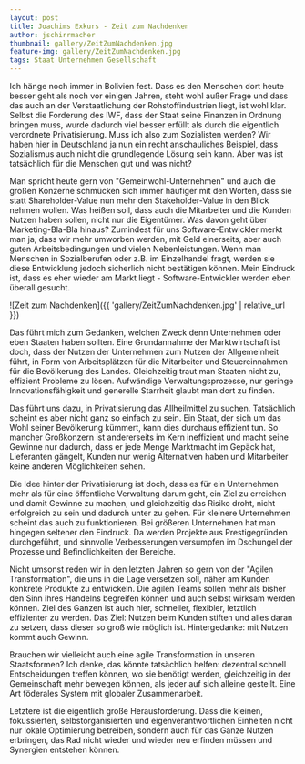 ```yaml
---
layout: post
title: Joachims Exkurs - Zeit zum Nachdenken
author: jschirrmacher
thumbnail: gallery/ZeitZumNachdenken.jpg
feature-img: gallery/ZeitZumNachdenken.jpg
tags: Staat Unternehmen Gesellschaft
---
```


Ich hänge noch immer in Bolivien fest. Dass es den Menschen dort heute besser geht als noch vor einigen Jahren, steht wohl außer Frage und dass das auch an der Verstaatlichung der Rohstoffindustrien liegt, ist wohl klar. Selbst die Forderung des IWF, dass der Staat seine Finanzen in Ordnung bringen muss, wurde dadurch viel besser erfüllt als durch die eigentlich verordnete Privatisierung. Muss ich also zum Sozialisten werden? Wir haben hier in Deutschland ja nun ein recht anschauliches Beispiel, dass Sozialismus auch nicht die grundlegende Lösung sein kann. Aber was ist tatsächlich für die Menschen gut und was nicht?

Man spricht heute gern von "Gemeinwohl-Unternehmen" und auch die großen Konzerne schmücken sich immer häufiger mit den Worten, dass sie statt Shareholder-Value nun mehr den Stakeholder-Value in den Blick nehmen wollen. Was heißen soll, dass auch die Mitarbeiter und die Kunden Nutzen haben sollen, nicht nur die Eigentümer. Was davon geht über Marketing-Bla-Bla hinaus? Zumindest für uns Software-Entwickler merkt man ja, dass wir mehr umworben werden, mit Geld einerseits, aber auch guten Arbeitsbedingungen und vielen Nebenleistungen. Wenn man Menschen in Sozialberufen oder z.B. im Einzelhandel fragt, werden sie diese Entwicklung jedoch sicherlich nicht bestätigen können. Mein Eindruck ist, dass es eher wieder am Markt liegt - Software-Entwickler werden eben überall gesucht.

![Zeit zum Nachdenken]({{ 'gallery/ZeitZumNachdenken.jpg' | relative_url }})

Das führt mich zum Gedanken, welchen Zweck denn Unternehmen oder eben Staaten haben sollten. Eine Grundannahme der Marktwirtschaft ist doch, dass der Nutzen der Unternehmen zum Nutzen der Allgemeinheit führt, in Form von Arbeitsplätzen für die Mitarbeiter und Steuereinnahmen für die Bevölkerung des Landes. Gleichzeitig traut man Staaten nicht zu, effizient Probleme zu lösen. Aufwändige Verwaltungsprozesse, nur geringe Innovationsfähigkeit und generelle Starrheit glaubt man dort zu finden.

Das führt uns dazu, in Privatisierung das Allheilmittel zu suchen. Tatsächlich scheint es aber nicht ganz so einfach zu sein. Ein Staat, der sich um das Wohl seiner Bevölkerung kümmert, kann dies durchaus effizient tun. So mancher Großkonzern ist andererseits im Kern ineffizient und macht seine Gewinne nur dadurch, dass er jede Menge Marktmacht im Gepäck hat, Lieferanten gängelt, Kunden nur wenig Alternativen haben und Mitarbeiter keine anderen Möglichkeiten sehen.

Die Idee hinter der Privatisierung ist doch, dass es für ein Unternehmen mehr als für eine öffentliche Verwaltung darum geht, ein Ziel zu erreichen und damit Gewinne zu machen, und gleichzeitig das Risiko droht, nicht erfolgreich zu sein und dadurch unter zu gehen. Für kleinere Unternehmen scheint das auch zu funktionieren. Bei größeren Unternehmen hat man hingegen seltener den Eindruck. Da werden Projekte aus Prestigegründen durchgeführt, und sinnvolle Verbesserungen versumpfen im Dschungel der Prozesse und Befindlichkeiten der Bereiche.

Nicht umsonst reden wir in den letzten Jahren so gern von der "Agilen Transformation", die uns in die Lage versetzen soll, näher am Kunden konkrete Produkte zu entwickeln. Die agilen Teams sollen mehr als bisher den Sinn ihres Handelns begreifen können und auch selbst wirksam werden können. Ziel des Ganzen ist auch hier, schneller, flexibler, letztlich effizienter zu werden. Das Ziel: Nutzen beim Kunden stiften und alles daran zu setzen, dass dieser so groß wie möglich ist. Hintergedanke: mit Nutzen kommt auch Gewinn.

Brauchen wir vielleicht auch eine agile Transformation in unseren Staatsformen? Ich denke, das könnte tatsächlich helfen: dezentral schnell Entscheidungen treffen können, wo sie benötigt werden, gleichzeitig in der Gemeinschaft mehr bewegen können, als jeder auf sich alleine gestellt. Eine Art föderales System mit globaler Zusammenarbeit.

Letztere ist die eigentlich große Herausforderung. Dass die kleinen, fokussierten, selbstorganisierten und eigenverantwortlichen Einheiten nicht nur lokale Optimierung betreiben, sondern auch für das Ganze Nutzen erbringen, das Rad nicht wieder und wieder neu erfinden müssen und Synergien entstehen können.
